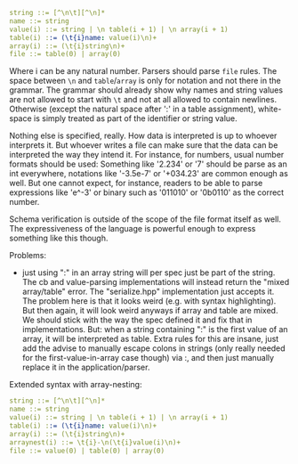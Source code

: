 ```yaml
string ::= [^\n\t][^\n]*
name ::= string
value(i) ::= string | \n table(i + 1) | \n array(i + 1)
table(i) ::= (\t{i}name: value(i)\n)+
array(i) ::= (\t{i}string\n)+
file ::= table(0) | array(0)
```

Where i can be any natural number. Parsers should parse `file` rules.
The space between `\n` and `table`/`array` is only for notation and not 
there in the grammar. The grammar should already show why names and string
values are not allowed to start with `\t` and not at all allowed to
contain newlines. Otherwise (except the natural space after ':' in a table
assignment), white-space is simply treated as part of the identifier or
string value.

Nothing else is specified, really.
How data is interpreted is up to whoever interprets it.
But whoever writes a file can make sure that the data can be interpreted
the way they intend it. For instance, for numbers, usual number formats
should be used: Something like '2.234' or '7' should be parse as an int
everywhere, notations like '-3.5e-7' or '+034.23' are common enough as well.
But one cannot expect, for instance, readers to be able to parse expressions
like 'e^-3' or binary such as '011010' or '0b0110' as the correct number.

Schema verification is outside of the scope of the file format itself
as well. The expressiveness of the language is powerful enough to express
something like this though.

Problems:

- just using ":" in an array string will per spec just be part of the string.
  The cb and value-parsing implementations will instead return the
  "mixed array/table" error. The "serialize.hpp" implementation
  just accepts it. The problem here is that it looks weird (e.g. with
  syntax highlighting). But then again, it will look weird anyways
  if array and table are mixed. We should stick with the way the spec
  defined it and fix that in implementations.
  But: when a string containing ":" is the first value of an array,
  it will be interpreted as table. Extra rules for this are insane,
  just add the advise to manually escape colons in strings
  (only really needed for the first-value-in-array case though)
  via \:, and then just manually replace it in the application/parser.


Extended syntax with array-nesting:
```yaml
string ::= [^\n\t][^\n]*
name ::= string
value(i) ::= string | \n table(i + 1) | \n array(i + 1)
table(i) ::= (\t{i}name: value(i)\n)+
array(i) ::= (\t{i}string\n)+
arraynest(i) ::= \t{i}-\n(\t{i}value(i)\n)+
file ::= value(0) | table(0) | array(0)
```
